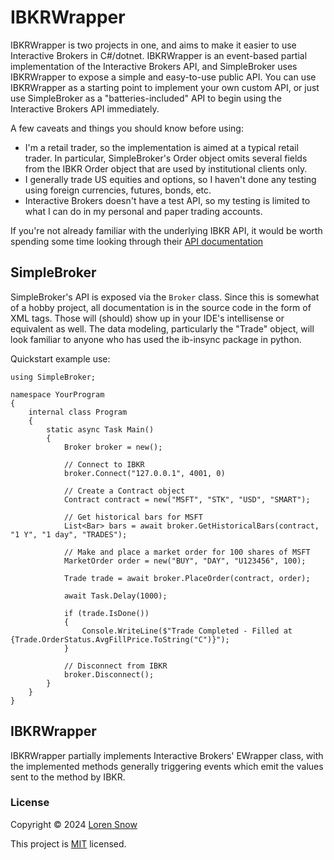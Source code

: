 # IBKRWrapper

IBKRWrapper is two projects in one, and aims to make it easier to use Interactive Brokers in C#/dotnet. IBKRWrapper is an event-based partial implementation of the Interactive Brokers API, and SimpleBroker uses IBKRWrapper to expose a simple and easy-to-use public API. You can use IBKRWrapper as a starting point to implement your own custom API, or just use SimpleBroker as a "batteries-included" API to begin using the Interactive Brokers API immediately.

A few caveats and things you should know before using:

- I'm a retail trader, so the implementation is aimed at a typical retail trader. In particular, SimpleBroker's Order object omits several fields from the IBKR Order object that are used by institutional clients only.
- I generally trade US equities and options, so I haven't done any testing using foreign currencies, futures, bonds, etc.
- Interactive Brokers doesn't have a test API, so my testing is limited to what I can do in my personal and paper trading accounts.

If you're not already familiar with the underlying IBKR API, it would be worth spending some time looking through their [API documentation](https://ibkrcampus.com/ibkr-api-page/twsapi-doc/)

## SimpleBroker

SimpleBroker's API is exposed via the `Broker` class. Since this is somewhat of a hobby project, all documentation is in the source code in the form of XML tags. Those will (should) show up in your IDE's intellisense or equivalent as well. The data modeling, particularly the "Trade" object, will look familiar to anyone who has used the ib-insync package in python.

Quickstart example use:

```
using SimpleBroker;

namespace YourProgram
{
    internal class Program
    {
        static async Task Main()
        {
            Broker broker = new();

            // Connect to IBKR
            broker.Connect("127.0.0.1", 4001, 0)

            // Create a Contract object
            Contract contract = new("MSFT", "STK", "USD", "SMART");

            // Get historical bars for MSFT
            List<Bar> bars = await broker.GetHistoricalBars(contract, "1 Y", "1 day", "TRADES");

            // Make and place a market order for 100 shares of MSFT
            MarketOrder order = new("BUY", "DAY", "U123456", 100);

            Trade trade = await broker.PlaceOrder(contract, order);

            await Task.Delay(1000);

            if (trade.IsDone())
            {
                Console.WriteLine($"Trade Completed - Filled at {Trade.OrderStatus.AvgFillPrice.ToString("C")}");
            }

            // Disconnect from IBKR
            broker.Disconnect();
        }
    }
}
```

## IBKRWrapper

IBKRWrapper partially implements Interactive Brokers' EWrapper class, with the implemented methods generally triggering events which emit the values sent to the method by IBKR.

### License

Copyright © 2024 [Loren Snow](https://github.com/lorendsnow)

This project is [MIT](https://github.com/lorendsnow/IBKRWrapper/blob/master/LICENSE.txt) licensed.
